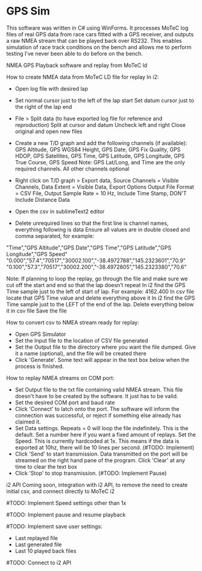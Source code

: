 # GPS Sim

This software was written in C# using WinForms.
It processes MoTeC log files of real GPS data from race cars fitted with a GPS receiver, and outputs a raw NMEA stream that can be played back over RS232.
This enables simulation of race track conditions on the bench and allows me to perform testing I've never been able to do before on the bench.

NMEA GPS Playback software and replay from MoTeC ld

How to create NMEA data from MoTeC LD file for replay In i2:

- Open log file with desired lap
- Set normal cursor just to the left of the lap start Set datum cursor just to the right of the lap end
- File > Split data (to have exported log file for reference and reproduction) Split at cursor and datum Uncheck left and right Close original and open new files
- Create a new T/D graph and add the following channels (if available): GPS Altitude, GPS WGS84 Height, GPS Date, GPS Fix Quality, GPS HDOP, GPS Satellites, GPS Time, GPS Latitude, GPS Longitude, GPS True Course, GPS Speed
Note: GPS Lat/Long, and Time are the only required channels. All other channels optional
- Right click on T/D graph > Export data, Source Channels = Visible Channels, Data Extent = Visible Data, Export Options Output File Format = CSV File, Output Sample Rate = 10 Hz, Include Time Stamp, DON'T Include Distance Data

- Open the csv in sublimeText2 editor
- Delete unrequired lines so that the first line is channel names, everything following is data Ensure all values are in double closed and comma separated, for example:

"Time","GPS Altitude","GPS Date","GPS Time","GPS Latitude","GPS Longitude","GPS Speed" "0.000","57.4","70517","30002.100","-38.4972788","145.2323601","70.9" "0.100","57.3","70517","30002.200","-38.4972805","145.2323380","70.6"

Note: If planning to loop the replay, go through the file and make sure we cut off the start and end so that the lap doesn’t repeat In i2 find the GPS Time sample just to the left of start of lap. For example: 4162.400 In csv file locate that GPS Time value and delete everything above it In i2 find the GPS Time sample just to the LEFT of the end of the lap. Delete everything below it in csv file Save the file

How to convert csv to NMEA stream ready for replay:
- Open GPS Simulator 
- Set the Input file to the location of CSV file generated
- Set the Output file to the directory where you want the file dumped. Give it a name (optional), and the file will be created there
- Click 'Generate'. Some text will appear in the text box below when the process is finished.

How to replay NMEA streams on COM port:
- Set Output file to the txt file containing valid NMEA stream. This file doesn't have to be created by the software. It just has to be valid.
- Set the desired COM port and baud rate
- Click 'Connect' to latch onto the port. The software will inform the connection was successful, or reject if something else already has claimed it.
- Set Data settings. Repeats = 0 will loop the file indefinitely. This is the default. Set a number here if you want a fixed amount of replays. 
Set the Speed. This is currently hardcoded at 1x. This means if the data is exported at 10hz, there will be 10 lines per second. (#TODO: Implement)
- Click 'Send' to start transmission. Data transmitted on the port will be streamed on the right hand pane of the program. Click 'Clear' at any time to clear the text box
- Click 'Stop' to stop transmission. (#TODO: Implement Pause)

i2 API
Coming soon, integration with i2 API, to remove the need to create initial csv, and connect directly to MoTeC i2

#TODO: Implement Speed settings other than 1x

#TODO: Implement pause and resume playback

#TODO: Implement save user settings:
- Last replayed file
- Last generated file
- Last 10 played back files

#TODO: Connect to i2 API
